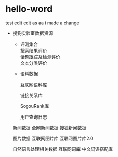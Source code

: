 # hello-word
test
edit
edit as aa
i made a change

- 搜狗实验室数据资源   
  - 评测集合   
       搜索结果评价   
       话题跟踪及检测评价   
       文本分类评价   
    

  - 语料数据
  
    互联网语料库
    
    链接关系库
    
    SogouRank库
    
    用户查询日志
    

  新闻数据
    全网新闻数据
    搜狐新闻数据

  图片数据
    互联网图片库
    互联网图片库2.0

  自然语言处理相关数据
    互联网词库
    中文词语搭配库
